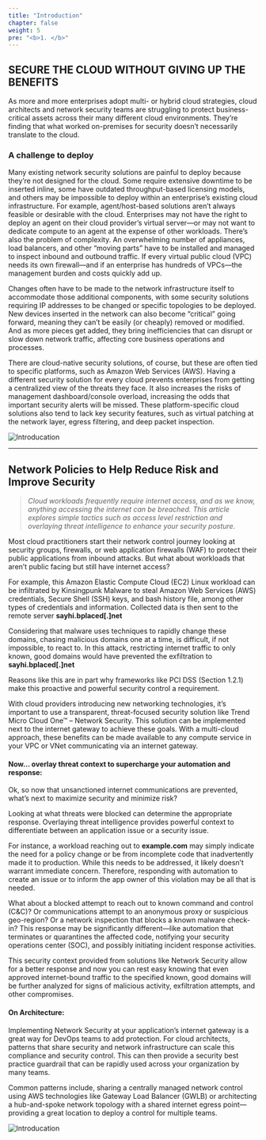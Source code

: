 ```yaml
---
title: "Introduction"
chapter: false
weight: 5
pre: "<b>1. </b>"
---
```


## SECURE THE CLOUD WITHOUT GIVING UP THE BENEFITS
As more and more enterprises adopt multi- or hybrid cloud strategies, cloud architects and network security teams are struggling to protect
business-critical assets across their many different cloud environments. They’re finding that what worked on-premises for security doesn’t
necessarily translate to the cloud.

### A challenge to deploy

Many existing network security solutions are painful to deploy because they’re not designed for the cloud. Some require extensive downtime to
be inserted inline, some have outdated throughput-based licensing models, and others may be impossible to deploy within an enterprise’s existing
cloud infrastructure. For example, agent/host-based solutions aren’t always feasible or desirable with the cloud. Enterprises may not have the right
to deploy an agent on their cloud provider’s virtual server—or may not want to dedicate compute to an agent at the expense of other workloads.
There’s also the problem of complexity. An overwhelming number of appliances, load balancers, and other “moving parts” have to be installed and
managed to inspect inbound and outbound traffic. If every virtual public cloud (VPC) needs its own firewall—and if an enterprise has hundreds of
VPCs—the management burden and costs quickly add up.

Changes often have to be made to the network infrastructure itself to accommodate those additional components, with some security solutions
requiring IP addresses to be changed or specific topologies to be deployed. New devices inserted in the network can also become “critical” going
forward, meaning they can’t be easily (or cheaply) removed or modified. And as more pieces get added, they bring inefficiencies that can disrupt or
slow down network traffic, affecting core business operations and processes.

There are cloud-native security solutions, of course, but these are often tied to specific platforms, such as Amazon Web Services (AWS). Having a different security solution for every cloud prevents enterprises from getting a centralized view of the threats they face.
It also increases the risks of management dashboard/console overload, increasing the odds that important security alerts will be missed. These
platform-specific cloud solutions also tend to lack key security features, such as virtual patching at the network layer, egress filtering, and deep
packet inspection.

![Introducation](/images/intro.png)

---

## Network Policies to Help Reduce Risk and Improve Security

>*Cloud workloads frequently require internet access, and as we know, anything accessing the internet can be breached. This article explores simple tactics such as access level restriction and overlaying threat intelligence to enhance your security posture.*


Most cloud practitioners start their network control journey looking at security groups, firewalls, or web application firewalls (WAF) to protect their public applications from inbound attacks.  But what about workloads that aren’t public facing but still have internet access?

For example, this Amazon Elastic Compute Cloud (EC2) Linux workload can be infiltrated by Kinsingpunk Malware to steal Amazon Web Services (AWS) credentials, Secure Shell (SSH) keys, and bash history file, among other types of credentials and information. Collected data is then sent to the remote server **sayhi.bplaced[.]net**

Considering that malware uses techniques to rapidly change these domains, chasing malicious domains one at a time, is difficult, if not impossible, to react to.  In this attack, restricting internet traffic to only known, good domains would have prevented the exfiltration to **sayhi.bplaced[.]net**

Reasons like this are in part why frameworks like PCI DSS (Section 1.2.1) make this proactive and powerful security control a requirement.

With cloud providers introducing new networking technologies, it’s important to use a transparent, threat-focused security solution like Trend Micro Cloud One™ – Network Security. This solution can be implemented next to the internet gateway to achieve these goals.  With a multi-cloud approach, these benefits can be made available to any compute service in your VPC or VNet communicating via an internet gateway.

<h4>Now… overlay threat context to supercharge your automation and response:</h4>

Ok, so now that unsanctioned internet communications are prevented, what’s next to maximize security and minimize risk?

Looking at what threats were blocked can determine the appropriate response.  Overlaying threat intelligence provides powerful context to differentiate between an application issue or a security issue.

For instance, a workload reaching out to **example.com** may simply indicate the need for a policy change or be from incomplete code that inadvertently made it to production.  While this needs to be addressed, it likely doesn’t warrant immediate concern. Therefore, responding with automation to create an issue or to inform the app owner of this violation may be all that is needed.

What about a blocked attempt to reach out to known command and control (C&C)?  Or communications attempt to an anonymous proxy or suspicious geo-region?  Or a network inspection that blocks a known malware check-in?  This response may be significantly different—like automation that terminates or quarantines the affected code, notifying your security operations center (SOC), and possibly initiating incident response activities.

This security context provided from solutions like Network Security allow for a better response and now you can rest easy knowing that even approved internet-bound traffic to the specified known, good domains will be further analyzed for signs of malicious activity, exfiltration attempts, and other compromises.

<h4>On Architecture:</h4>

Implementing Network Security at your application’s internet gateway is a great way for DevOps teams to add protection.  For cloud architects, patterns that share security and network infrastructure can scale this compliance and security control.  This can then provide a security best practice guardrail that can be rapidly used across your organization by many teams.

Common patterns include, sharing a centrally managed network control using AWS technologies like Gateway Load Balancer (GWLB) or architecting a hub-and-spoke network topology with a shared internet egress point—providing a great location to deploy a control for multiple teams.

![Introducation](/images/intro_2.png)